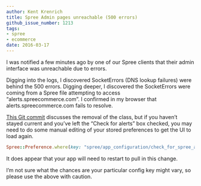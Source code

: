 ```yaml
---
author: Kent Krenrich
title: Spree Admin pages unreachable (500 errors)
github_issue_number: 1213
tags:
- spree
- ecommerce
date: 2016-03-17
---
```


I was notified a few minutes ago by one of our Spree clients that their admin interface was unreachable due to errors.

Digging into the logs, I discovered SocketErrors (DNS lookup failures) were behind the 500 errors. Digging deeper, I discovered the SocketErrors were coming from a Spree file attempting to access “alerts.spreecommerce.com”. I confirmed in my browser that alerts.spreecommerce.com fails to resolve.

[This Git commit](https://github.com/spree/spree/commit/d9bd19468d34ee12cc5ce0f73509748ca569957f) discusses the removal of the class, but if you haven’t stayed current and you’ve left the “Check for alerts” box checked, you may need to do some manual editing of your stored preferences to get the UI to load again.

```ruby
Spree::Preference.where(key: "spree/app_configuration/check_for_spree_alerts").first.update_attributes(value: false)
```

It does appear that your app will need to restart to pull in this change.

I’m not sure what the chances are your particular config key might vary, so please use the above with caution.
